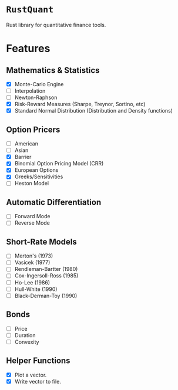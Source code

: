 
# `RustQuant`

Rust library for quantitative finance tools.

# Features

## Mathematics & Statistics

+ [x] Monte-Carlo Engine 
+ [ ] Interpolation
+ [ ] Newton-Raphson
+ [x] Risk-Reward Measures (Sharpe, Treynor, Sortino, etc)
+ [x] Standard Normal Distribution (Distribution and Density functions)

## Option Pricers

+ [ ] American
+ [ ] Asian
+ [x] Barrier
+ [x] Binomial Option Pricing Model (CRR)
+ [x] European Options
+ [x] Greeks/Sensitivities
+ [ ] Heston Model 

## Automatic Differentiation

+ [ ] Forward Mode 
+ [ ] Reverse Mode

## Short-Rate Models

+ [ ] Merton's (1973)
+ [ ] Vasicek (1977)
+ [ ] Rendleman-Bartter (1980)
+ [ ] Cox-Ingersoll-Ross (1985)
+ [ ] Ho-Lee (1986)
+ [ ] Hull-White (1990)
+ [ ] Black-Derman-Toy (1990)

## Bonds

+ [ ] Price
+ [ ] Duration
+ [ ] Convexity

## Helper Functions

+ [x] Plot a vector.
+ [x] Write vector to file.
